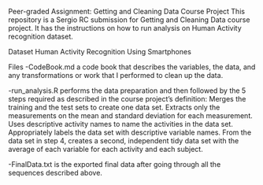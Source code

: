 Peer-graded Assignment: Getting and Cleaning Data Course Project
This repository is a Sergio RC submission for Getting and Cleaning Data course project. 
It has the instructions on how to run analysis on Human Activity recognition dataset. 

Dataset
Human Activity Recognition Using Smartphones

Files
-CodeBook.md a code book that describes the variables, the data, and any transformations or work that I performed to clean up the data.

-run_analysis.R performs the data preparation and then followed by the 5 steps required as described in the course project’s definition:
Merges the training and the test sets to create one data set.
Extracts only the measurements on the mean and standard deviation for each measurement.
Uses descriptive activity names to name the activities in the data set.
Appropriately labels the data set with descriptive variable names.
From the data set in step 4, creates a second, independent tidy data set with the average of each variable 
for each activity and each subject.

-FinalData.txt is the exported final data after going through all the sequences described above.
